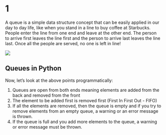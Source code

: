 # 1

A queue is a simple data structure concept that can be easily applied in our day to day life, like when you stand in a line to buy coffee at Starbucks. People enter the line from one end and leave at the other end. The person to arrive first leaves the line first and the person to arrive last leaves the line last. Once all the people are served, no one is left in line!

![](https://i.imgur.com/EekWlba.png)

## Queues in Python

Now, let’s look at the above points programmatically:

1. Queues are open from both ends meaning elements are added from the back and removed from the front
2. The element to be added first is removed first \(First In First Out - FIFO\)
3. If all the elements are removed, then the queue is empty and if you try to remove elements from an empty queue, a warning or an error message is thrown.
4. If the queue is full and you add more elements to the queue, a warning or error message must be thrown.

